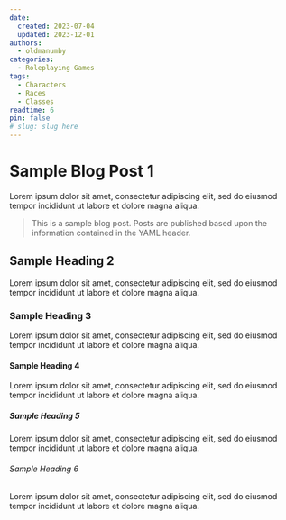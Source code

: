 ```yaml
---
date:
  created: 2023-07-04
  updated: 2023-12-01
authors:
  - oldmanumby
categories:
  - Roleplaying Games
tags:
  - Characters
  - Races
  - Classes
readtime: 6
pin: false
# slug: slug here
---
```


# Sample Blog Post 1

Lorem ipsum dolor sit amet, consectetur adipiscing elit, sed do eiusmod tempor incididunt ut labore et dolore magna aliqua.

>This is a sample blog post. Posts are published based upon the information contained in the YAML header.

## Sample Heading 2

Lorem ipsum dolor sit amet, consectetur adipiscing elit, sed do eiusmod tempor incididunt ut labore et dolore magna aliqua.

### Sample Heading 3

Lorem ipsum dolor sit amet, consectetur adipiscing elit, sed do eiusmod tempor incididunt ut labore et dolore magna aliqua.

#### Sample Heading 4

Lorem ipsum dolor sit amet, consectetur adipiscing elit, sed do eiusmod tempor incididunt ut labore et dolore magna aliqua.

##### Sample Heading 5

Lorem ipsum dolor sit amet, consectetur adipiscing elit, sed do eiusmod tempor incididunt ut labore et dolore magna aliqua.

###### Sample Heading 6

Lorem ipsum dolor sit amet, consectetur adipiscing elit, sed do eiusmod tempor incididunt ut labore et dolore magna aliqua.